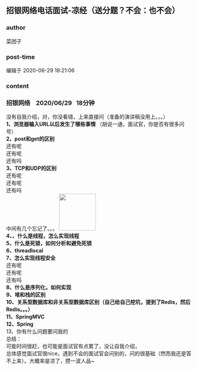 ## 招银网络电话面试-凉经（送分题？不会：也不会）
### author 
菜团子
### post-time 

编辑于  2020-06-29 18:21:06
### content 
<div class="post-topic-des nc-post-content">
 <h3>
  <strong>
   招银网络    2020/06/29   18分钟
  </strong>
 </h3>
 没有自我介绍，对，你没看错，上来直接问（准备的演讲稿没用上。。。）
 <br/>
 <span>
 </span>
 <strong>
  1、浏览器输入URL以后发生了哪些事情
 </strong>
 <span>
 </span>
 （胡说一通，面试官，你是否有很多问号）
 <br/>
 <strong>
  2、post和get的区别
 </strong>
 <br/>
 <span>
 </span>
 还有呢
 <br/>
 <span>
 </span>
 还有呢
 <br/>
 <span>
 </span>
 还有吗
 <br/>
 <strong>
  3、TCP和UDP的区别
 </strong>
 <br/>
 <span>
 </span>
 还有呢
 <br/>
 <span>
 </span>
 还有呢
 <br/>
 <span>
 </span>
 还有吗
 <br/>
 中间有几个忘记了。。。
 <img data-card-emoji="[我脸上有什么]" height="100px" src="https://uploadfiles.nowcoder.com/images/20191018/468200_1571394761744_B9153260449B3690D1C2C5963A8CD00F" width="100px"/>
 <br/>
 <strong>
  4、、什么是线程，怎么实现线程
 </strong>
 <br/>
 <strong>
  5、什么是死锁，如何分析和避免死锁
 </strong>
 <br/>
 <strong>
  6、threadlocal
 </strong>
 <br/>
 <strong>
  7、怎么实现线程安全
 </strong>
 <br/>
 <span>
 </span>
 还有呢
 <br/>
 <span>
 </span>
 还有呢
 <br/>
 <span>
 </span>
 还有吗
 <br/>
 <strong>
  8、什么是序列化，如何实现
 </strong>
 <br/>
 <strong>
  9、堆和栈的区别
 </strong>
 <br/>
 <strong>
  10、关系型数据库和非关系型数据库区别（自己给自己挖坑，提到了Redis，然后Redis。。。）
 </strong>
 <br/>
 <strong>
  11、SpringMVC
 </strong>
 <br/>
 <strong>
  12、Spring
 </strong>
 <br/>
 13、你有什么问题要问我的
 <br/>
 总结：
 <br/>
 可能时间很赶，也可能是面试官有点累了，没让自我介绍，
 <br/>
 总体感觉面试官很nice，遇到不会的面试官会问别的，问的很基础（然而我还是答不上来）。大概率是凉了，攒一波人品~
 <br/>
</div>
